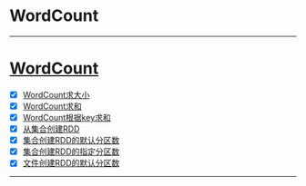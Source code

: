 # WordCount

------------

# [WordCount](src/main/java/com/cpucode/spark/wc/word/count)


- [x] [WordCount求大小](src/main/java/com/cpucode/spark/wc/word/count/WordCountEnv.scala)
- [x] [WordCount求和](src/main/java/com/cpucode/spark/wc/reduce/WcReduce.scala)
- [x] [WordCount根据key求和](src/main/java/com/cpucode/spark/wc/reduceByKey/ReduceByKey.scala)
- [x] [从集合创建RDD](src/main/java/com/cpucode/spark/create/rdd/CreateRddArray.scala)
- [x] [集合创建RDD的默认分区数](src/main/java/com/cpucode/spark/partition/default/array/PartiDefaArray.scala)
- [x] [集合创建RDD的指定分区数](src/main/java/com/cpucode/spark/partition/costomize/array/PartiCosArray.scala)
- [x] [文件创建RDD的默认分区数](src/main/java/com/cpucode/spark/partition/default/file/ParDefFile.scala)

------------










